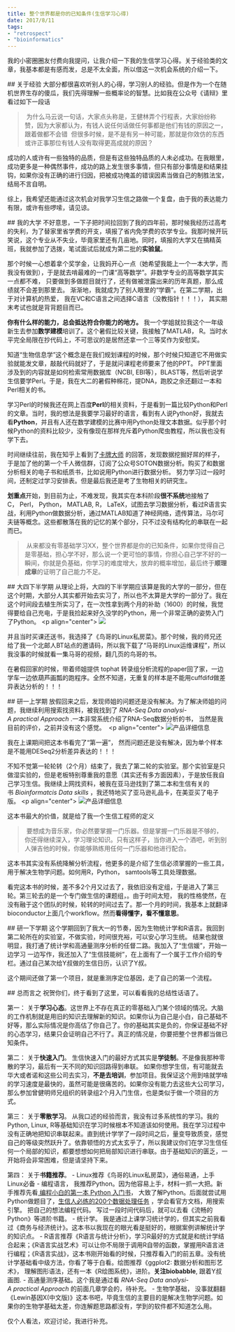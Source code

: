 ```yaml
---
title: 整个世界都是你的已知条件(生信学习心得)
date: 2017/8/11
tags:
- "retrospect"
- "bioinformatics"
---
```



我的小密圈圈友付费向我提问，让我介绍一下我的生信学习心得。关于经验类的文章，我基本都是有感而发，总是不太全面，所以借这一次机会系统的介绍一下。

<!--more-->
## 关于经验
大部分都很喜欢听别人的心得，学习别人的经验。但是作为一个在随机世界生存的傻瓜，我们先得理解一些概率论的智慧。比如我在公众号《请辩》里看过如下一段话
> 为什么马云说一句话，大家点头称是，王健林弄个行程表，大家纷纷称赞，因为大家都认为，有钱人说任何话做任何事都是他们有钱的原因之一，跟着做都不会错
> 但很多时候，是不是有另一种可能，那就是你效仿的东西或许正事那位有钱人没有取得更高成就的原因？

成功的人或许有一些独特的品质，但是有这些独特品质的人未必成功。在我眼里，成功更多是一种偶然事件，成功的路上发生很多事情，但只有部分事情是和结果挂钩，如果你没有正确的进行归因，把被成功掩盖的错误因素当做自己的制胜法宝，结局不言自明。

综上，我希望还能通过这次机会对我学习生信之路做一个复盘，由于我的表达能力有限，或许有些啰嗦，请见谅。

## 我的大学
不好意思，一下子把时间拉回到了我的四年前，那时候我经历过高考的失利，为了替家里省学费的开支，填报了省内免学费的农学专业。我那时候开玩笑说，这个专业从不失业，毕竟家里还有几亩地。同时，填报的大学又在搞精英班，我就参加了选拨，笔试面试后就成为第二批的**实验鼠**。

那个时候一心想着拿个奖学金，让我妈开心一点（她希望我能上一个一本大学，而我没有做到），于是就去啃最难的一门课“高等数学”。非数学专业的高等数学其实一点都不难， 只要做到多做题目就行了，还有做被泄露出来的历年真题，那么成绩就不会差到那里去。 渐渐地，我就成为了别人眼里的“学霸”。在第二学期，出于对计算机的热爱， 我在VC和C语言之间选择C语言（没教指针！！！）， 其实期末考试也就是背背题目而已。

**你有什么样的能力，总会抵达符合你能力的地方。** 我一个学姐就拉我这个一年级新生去参加**数学建模**培训了。这个暑假比较关键，我接触了MATLAB， R。当时水平完全局限在抄代码上，不可思议的是居然还拿一个三等奖作为安慰奖。

知道“生物信息学”这个概念是在我们规划课程的时候，那个时候只知道它不用做实验就能发文章，敲敲代码就好了，于是就问课程老师要来了他的PPT。 PPT里面涉及到的内容就是如何检索常用数据库（NCBI, EBI等），BLAST等，然后听说学生信要学Perl。于是，我在大二的暑假种棉花，提DNA，跑胶之余还翻过一本和Perl相关的书。

学习Perl的时候我还在网上百度**Perl**的相关资料，于是看到一篇比较Python和Perl的文章。当时，我的想法是我要学习最好的语言，看到有人说Python好，我就去看**Python**，并且有人还在数学建模的比赛中用Python处理文本数据。似乎那个时候Python的资料比较少，没有像现在那样充斥着Python爬虫教程，所以我也没有学下去。

时间继续往前，我在知乎上看到了[卡牌大师](https://www.zhihu.com/people/xiaomingwang/answers) 的回答，发现数据挖掘好屌的样子，于是加了他的第一个千人微信群，订阅了公众号SOTON数据分析。购买了和数据分析相关的电子书和纸质书，比如说用Python进行数据分析。 努力学习过一段时间，还制定过学习安排表。但是最后我还是考了生物相关的研究生。

**划重点**开始，到目前为止，不难发现，我其实在本科阶段**很不系统**地接触了C， Perl， Python， MATLAB, R， LaTeX，试图去学习数据分析，看过R语言实战，利用Python做数据分析，通过MATLAB知道了神经网络，遗传算法，马尔可夫链等概念。这些都散落在我的记忆的某个部分，只不过没有结构化的串联在一起而已。

> 从来都没有零基础学习XX，整个世界都是你的已知条件，如果你觉得自己是零基础，担心学不好，那么说一个更可怕的事情，你担心自己学不好的一瞬间，你就是负基础，你学习的难度增大，放弃的概率增加，最后终于**顺理成章**的证明了自己能力不足。

## 大四下半学期
从理论上将，大四的下半学期应该算是我的大学的一部分，但在这个时期，大部分人其实都开始去实习了，所以也不太算是大学的一部分了。我在这个时间段去植生所实习了，在一次性拿到两个月的补助（1600）的时候，我觉得要给自己充电，于是我捡起来好久没学的Python，用一个非常正确的姿势入门了Python。
<p align="center">
![](http://oex750gzt.bkt.clouddn.com/17-8-11/41564515.jpg)
</p>
并且当时买课还送书，我选择了《鸟哥的Linux私房菜》。那个时候，我的师兄还给了我一个北邮人BT站点的邀请码，所以我下载了“马哥的Linux运维课程”，所以我没事的时候就看一集马哥的视频，翻几页的鸟哥的书。

在暑假回家的时候，带着师姐提供 tophat 转录组分析流程的paper回了家，一边学车一边依葫芦画瓢的跑程序。全然不知道，无重复的样本是不能用cuffdifd做差异表达分析的！！！

## 研一上学期
放假回来之后，发现师姐的问题还是没有解决。为了解决师姐的问题，我继续利用搜索找资料，被我找到了 _RNA-Seq Data analysi-A practical Approach_ .一本非常系统介绍了RNA-Seq数据分析的书， 当然是我目前的评价，之前并没有这个感觉。 
<p align="center">
![产品详细信息](https://images-cn.ssl-images-amazon.com/images/I/41JYiLtWtUL._AA160_.jpg)
</p>
我在上课期间把这本书看完了“第一遍”， 然而问题还是没有解决，因为单个样本是不能用DESeq2分析差异表达的！！！

不知不觉第一轮轮转（2个月）结束了，我去了第二轮的实验室。那个实验室是只做湿实验的，但是老板特别尊重我的意愿（其实还有多方面因素），于是放任我自己学习生信。我继续上网找资料，被我在亚马逊找到了第二本和生信有关的书 _Bioinformatcis Data skills_ ，我还特地买了亚马逊礼品卡，在美亚买了电子版。
<p align="center">
![产品详细信息](https://images-cn.ssl-images-amazon.com/images/I/51gYdVvOoQL._AA160_.jpg)
</p>

这本书最大的价值，就是给了我一个生信工程师的定义
> 要想成为音乐家，你必然要掌握一门乐器。但是掌握一门乐器是不够的，你还得继续深入，学习理论知识。只有这样子，当你进入一个酒吧，听到别人弹吉他的时候，你能够熟练用任何一门乐器和他进行配合。

这本书其实没有系统降解分析流程，他更多的是介绍了生信必须掌握的一些工具，用于解决生物学问题。如何用R，Python， samtools等工具处理数据。

看完这本书的时候，差不多2个月又过去了，我依旧没有定组，于是进入了第三轮。第三轮去的是一个专门做生信的课题组，。由于时间太短， 我的性格使然，在没有融于这个团队的时候，轮转的时间过去了。那一个月的时间，我基本上就翻译bioconductor上面几个workflow。然而**看得懂字，看不懂意思**。

## 研一下学期
这个学期回到了我大一的节奏，因为生物统计学和R语言。我回到第二轮所在的实验室，不做实验，时间很充裕，可以安心学习生统。 结果也就很明显，我打通了统计学和高通量测序分析的任督二路。我加入了“生信媛”，开始一边学习 一边写作，我还加入了“生信技能树”，在上面有了一个属于工作介绍的专栏。通过自己某次给Y叔做的生信日历，认识了Y叔。

这个期间还做了第一个项目，就是重测序定位基因，走了自己的第一个流程。

## 总而言之
祝贺你们，终于看到了这里，可以看看我的总结性话语了。

第一： 关于**学习心态**。这世界上不存在真正的零基础入门某个领域的情况。大脑的工作机制就是用旧的知识去理解新的知识。如果你认为自己是小白，自己基础不好等，那么实际情况是你高估了你自己了。你的基础其实是负的，你保证基础不好的心态学习，结果只会证明自己不行了。真正的情况是，你要把整个世界都当做已知条件。

第二： 关于**快速入门**。 生信快速入门的最好方式其实是**学徒制**。不是像我那种零散的学习，最后有一天不同的知识回路得到串联。 如果你想学生信，有可能就去华大或者诺和这些公司去实习，**不是去培训**，参加项目。我保证这个用到啥就学啥的学习速度是最快的，虽然可能是很痛苦的。如果你没有能力去这些大公司学习，那么参加曾健明师兄组织的转录组2个月入门生信，也是类似于做一个项目的方式。


第三： 关于**零散学习**。 从我口述的经验而言，我没有过多系统性的学习。我的Python, Linux, R等基础知识在学习时候根本不知道该如何使用。我在学习过程中没有正确地把知识串联起来。直到统计学学了一段时间之后，量变导致质变，感觉自己的等级突然跃升了。依靠顿悟的方式太玄乎了，所以我建议你们在学习生信任何一个局部的知识，都要想想如何把局部知识进行串联。由于基础知识的匮乏，一开始将会非常困难，但是请坚持下来。

第四： 关于**书籍推荐**。
- Linux推荐《鸟哥的Linux私房菜》，通俗易通，上手Linux必备
- 编程语言， 我推荐Python。因为他容易上手，材料一抓一大把。新手推荐先看[ 编程小白的第一本 Python 入门书](http://www.ituring.com.cn/book/1863)， 大致了解Python。后面就尝试用Python做题目了，[生信人必练的200个数据处理任务](http://www.biotrainee.com/forum-90-1.html) ，学会看官方文档，用搜索引擎。 把自己的想法编程代码。 写过一段时间代码后，就可以去看《流畅的Python》等进阶书籍。
- 统计学。 我是通过上课学习统计学的，但其实之前我看过《商务与经济统计》。这本书以我现在的眼光看是挺好的，根据案例讲解统计学的知识点。
- R语言推荐《R语言与统计分析》，学习R最好的方式就是和统计学结合起来；《R语言实战艺术》可以让你不局限于调用R自带的函数，掌握用R语言进行编程；《R语言实战》，这本书刚开始看的时候，只推荐看入门的前五章。没有统计学基础看中级方法，你看了等于白看。绘图推荐《ggplot2: 数据分析和图形艺术》， 理解图形语法，还有一本《R绘图系统》，进阶。**关注biobabble**, 跟着Y叔画图.
- 高通量测序基础。这个我是通过看 _RNA-Seq Data analysi-A practical Approach_ 的前面几章学会的，待补充。
- 生物学基础， 没事就翻翻《Lewin基因X(中文版)》这本书吧，毕竟生信的主要目的是解决生物学问题。如果你的生物学基础太差，你连解题思路都没有，学到的软件都不知道怎么用。

仅个人看法，欢迎讨论，我进行补充。






